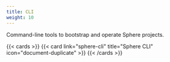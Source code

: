 ```yaml
---
title: CLI
weight: 10
---
```


Command-line tools to bootstrap and operate Sphere projects.

<!--more-->

{{< cards >}}
  {{< card link="sphere-cli" title="Sphere CLI" icon="document-duplicate" >}}
{{< /cards >}}

